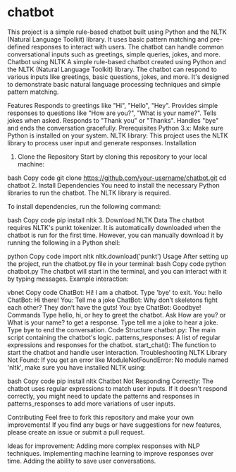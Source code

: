 # chatbot
This project is a simple rule-based chatbot built using Python and the NLTK (Natural Language Toolkit) library. It uses basic pattern matching and pre-defined responses to interact with users. The chatbot can handle common conversational inputs such as greetings, simple queries, jokes, and more.
Chatbot using NLTK
A simple rule-based chatbot created using Python and the NLTK (Natural Language Toolkit) library. The chatbot can respond to various inputs like greetings, basic questions, jokes, and more. It's designed to demonstrate basic natural language processing techniques and simple pattern matching.

Features
Responds to greetings like "Hi", "Hello", "Hey".
Provides simple responses to questions like "How are you?", "What is your name?".
Tells jokes when asked.
Responds to "Thank you" or "Thanks".
Handles "bye" and ends the conversation gracefully.
Prerequisites
Python 3.x: Make sure Python is installed on your system.
NLTK library: This project uses the NLTK library to process user input and generate responses.
Installation
1. Clone the Repository
Start by cloning this repository to your local machine:

bash
Copy code
git clone https://github.com/your-username/chatbot.git
cd chatbot
2. Install Dependencies
You need to install the necessary Python libraries to run the chatbot. The NLTK library is required.

To install dependencies, run the following command:

bash
Copy code
pip install nltk
3. Download NLTK Data
The chatbot requires NLTK's punkt tokenizer. It is automatically downloaded when the chatbot is run for the first time. However, you can manually download it by running the following in a Python shell:

python
Copy code
import nltk
nltk.download('punkt')
Usage
After setting up the project, run the chatbot.py file in your terminal:
bash
Copy code
python chatbot.py
The chatbot will start in the terminal, and you can interact with it by typing messages.
Example interaction:

vbnet
Copy code
ChatBot: Hi! I am a chatbot. Type 'bye' to exit.
You: hello
ChatBot: Hi there!
You: Tell me a joke
ChatBot: Why don’t skeletons fight each other? They don’t have the guts!
You: bye
ChatBot: Goodbye!
Commands
Type hello, hi, or hey to greet the chatbot.
Ask How are you? or What is your name? to get a response.
Type tell me a joke to hear a joke.
Type bye to end the conversation.
Code Structure
chatbot.py: The main script containing the chatbot's logic.
patterns_responses: A list of regular expressions and responses for the chatbot.
start_chat(): The function to start the chatbot and handle user interaction.
Troubleshooting
NLTK Library Not Found: If you get an error like ModuleNotFoundError: No module named 'nltk', make sure you have installed NLTK using:

bash
Copy code
pip install nltk
Chatbot Not Responding Correctly: The chatbot uses regular expressions to match user inputs. If it doesn't respond correctly, you might need to update the patterns and responses in patterns_responses to add more variations of user inputs.

Contributing
Feel free to fork this repository and make your own improvements! If you find any bugs or have suggestions for new features, please create an issue or submit a pull request.

Ideas for improvement:
Adding more complex responses with NLP techniques.
Implementing machine learning to improve responses over time.
Adding the ability to save user conversations.

